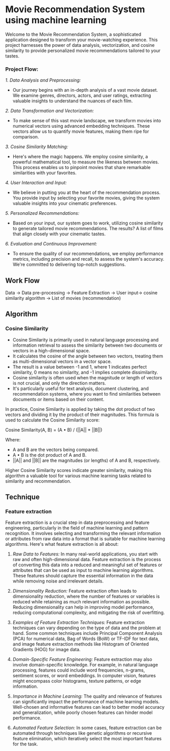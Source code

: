 
# Movie Recommendation System using machine learning

Welcome to the Movie Recommendation System, a sophisticated application designed to transform your movie-watching experience. This project harnesses the power of data analysis, vectorization, and cosine similarity to provide personalized movie recommendations tailored to your tastes.

### Project Flow:

*1. Data Analysis and Preprocessing:*
   - Our journey begins with an in-depth analysis of a vast movie dataset. We examine genres, directors, actors, and user ratings, extracting valuable insights to understand the nuances of each film.

*2. Data Transformation and Vectorization:*
   - To make sense of this vast movie landscape, we transform movies into numerical vectors using advanced embedding techniques. These vectors allow us to quantify movie features, making them ripe for comparison.

*3. Cosine Similarity Matching:*
   - Here's where the magic happens. We employ cosine similarity, a powerful mathematical tool, to measure the likeness between movies. This process enables us to pinpoint movies that share remarkable similarities with your favorites.

*4. User Interaction and Input:*
   - We believe in putting you at the heart of the recommendation process. You provide input by selecting your favorite movies, giving the system valuable insights into your cinematic preferences.

*5. Personalized Recommendations:*
   - Based on your input, our system goes to work, utilizing cosine similarity to generate tailored movie recommendations. The results? A list of films that align closely with your cinematic tastes.

*6. Evaluation and Continuous Improvement:*
   - To ensure the quality of our recommendations, we employ performance metrics, including precision and recall, to assess the system's accuracy. We're committed to delivering top-notch suggestions.


## Work Flow
  Data -> Data pre-processing -> Feature Extraction -> User input-> cosine similarity algorithm -> List of movies (recommendation)
## Algorithm
### Cosine Similarity
- Cosine Similarity is primarily used in natural language processing and information retrieval to assess the similarity between two documents or vectors in a high-dimensional space.
- It calculates the cosine of the angle between two vectors, treating them as multi-dimensional vectors in a vector space.
- The result is a value between -1 and 1, where 1 indicates perfect similarity, 0 means no similarity, and -1 implies complete dissimilarity.
- Cosine similarity is often used when the magnitude or length of vectors is not crucial, and only the direction matters.
- It's particularly useful for text analysis, document clustering, and recommendation systems, where you want to find similarities between documents or items based on their content.

In practice, Cosine Similarity is applied by taking the dot product of two vectors and dividing it by the product of their magnitudes. This formula is used to calculate the Cosine Similarity score:

Cosine Similarity(A, B) = (A • B) / (||A|| * ||B||)

Where:
- A and B are the vectors being compared.
- A • B is the dot product of A and B.
- ||A|| and ||B|| are the magnitudes (or lengths) of A and B, respectively.

Higher Cosine Similarity scores indicate greater similarity, making this algorithm a valuable tool for various machine learning tasks related to similarity and recommendation.
## Technique
### Feature extraction

Feature extraction is a crucial step in data preprocessing and feature engineering, particularly in the field of machine learning and pattern recognition. It involves selecting and transforming the relevant information or attributes from raw data into a format that is suitable for machine learning algorithms. Here's what feature extraction is all about:

1. *Raw Data to Features:* In many real-world applications, you start with raw and often high-dimensional data. Feature extraction is the process of converting this data into a reduced and meaningful set of features or attributes that can be used as input to machine learning algorithms. These features should capture the essential information in the data while removing noise and irrelevant details.

2. *Dimensionality Reduction:* Feature extraction often leads to dimensionality reduction, where the number of features or variables is reduced while retaining as much relevant information as possible. Reducing dimensionality can help in improving model performance, reducing computational complexity, and mitigating the risk of overfitting.

3. *Examples of Feature Extraction Techniques:* Feature extraction techniques can vary depending on the type of data and the problem at hand. Some common techniques include Principal Component Analysis (PCA) for numerical data, Bag of Words (BoW) or TF-IDF for text data, and image feature extraction methods like Histogram of Oriented Gradients (HOG) for image data.

4. *Domain-Specific Feature Engineering:* Feature extraction may also involve domain-specific knowledge. For example, in natural language processing, features could include word frequencies, n-grams, sentiment scores, or word embeddings. In computer vision, features might encompass color histograms, texture patterns, or edge information.

5. *Importance in Machine Learning:* The quality and relevance of features can significantly impact the performance of machine learning models. Well-chosen and informative features can lead to better model accuracy and generalization, while poorly chosen features can hinder model performance.

6. *Automated Feature Selection:* In some cases, feature extraction can be automated through techniques like genetic algorithms or recursive feature elimination, which iteratively select the most important features for the task.